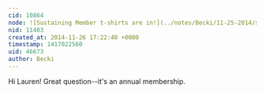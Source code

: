 ```yaml
---
cid: 10864
node: ![Sustaining Member t-shirts are in!](../notes/Becki/11-25-2014/sustaining-member-t-shirts-are-in)
nid: 11403
created_at: 2014-11-26 17:22:40 +0000
timestamp: 1417022560
uid: 46673
author: Becki
---
```


Hi Lauren! Great question--it's an annual membership.